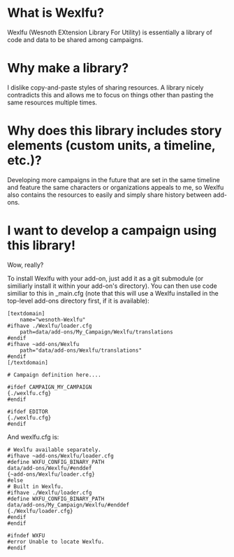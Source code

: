 # What is Wexlfu?
Wexlfu (Wesnoth EXtension Library For Utility) is essentially a library of code and data to be shared among campaigns.

# Why make a library?
I dislike copy-and-paste styles of sharing resources. A library nicely contradicts this and allows me to focus on things other than pasting the same resources multiple times.

# Why does this library includes story elements (custom units, a timeline, etc.)?
Developing more campaigns in the future that are set in the same timeline and feature the same characters or organizations appeals to me, so Wexlfu also contains the resources to easily and simply share history between add-ons.

# I want to develop a campaign using this library!
Wow, really?

To install Wexlfu with your add-on, just add it as a git submodule (or similiarly install it within your add-on's directory).
You can then use code similiar to this in _main.cfg (note that this will use a Wexlfu installed in the top-level add-ons directory first, if it is available):

```
[textdomain]
    name="wesnoth-Wexlfu"
#ifhave ./Wexlfu/loader.cfg
    path=data/add-ons/My_Campaign/Wexlfu/translations
#endif
#ifhave ~add-ons/Wexlfu
    path="data/add-ons/Wexlfu/translations"
#endif
[/textdomain]

# Campaign definition here....

#ifdef CAMPAIGN_MY_CAMPAIGN
{./wexlfu.cfg}
#endif

#ifdef EDITOR
{./wexlfu.cfg}
#endif

```

And wexlfu.cfg is:

```
# Wexlfu available separately.
#ifhave ~add-ons/Wexlfu/loader.cfg
#define WXFU_CONFIG_BINARY_PATH
data/add-ons/Wexlfu/#enddef
{~add-ons/Wexlfu/loader.cfg}
#else
# Built in Wexlfu.
#ifhave ./Wexlfu/loader.cfg
#define WXFU_CONFIG_BINARY_PATH
data/add-ons/My_Campaign/Wexlfu/#enddef
{./Wexlfu/loader.cfg}
#endif
#endif

#ifndef WXFU
#error Unable to locate Wexlfu.
#endif
```
